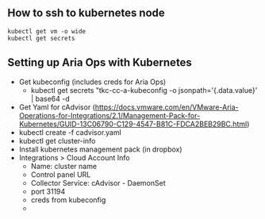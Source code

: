 ## How to ssh to kubernetes node
```
kubectl get vm -o wide
kubectl get secrets
```
## Setting up Aria Ops with Kubernetes
- Get kubeconfig (includes creds for Aria Ops)
  - kubectl get secrets "tkc-cc-a-kubeconfig -o jsonpath='{.data.value}' | base64 -d
- Get Yaml for cAdvisor (https://docs.vmware.com/en/VMware-Aria-Operations-for-Integrations/2.1/Management-Pack-for-Kubernetes/GUID-13C06790-C129-4547-B81C-FDCA2BEB29BC.html)
- kubectl create -f cadvisor.yaml
- kubectl get cluster-info 
- Install kubernetes management pack (in dropbox)
- Integrations > Cloud Account Info
  - Name: cluster name
  - Control panel URL
  - Collector Service: cAdvisor - DaemonSet
  - port 31194
  - creds from kubeconfig
  - 